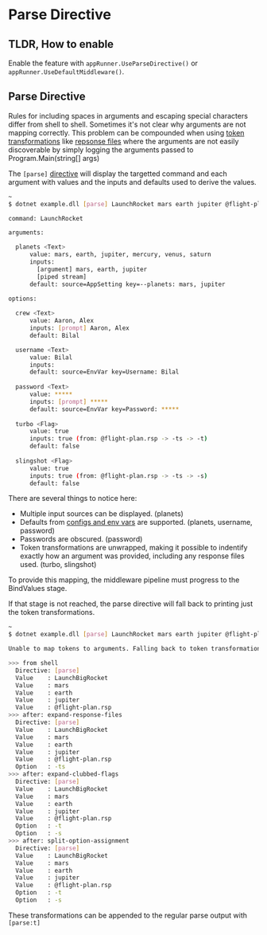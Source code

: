 # Parse Directive

## TLDR, How to enable 
Enable the feature with `appRunner.UseParseDirective()` or `appRunner.UseDefaultMiddleware()`.

## Parse Directive

Rules for including spaces in arguments and escaping special characters differ from shell to shell. Sometimes it's not clear why arguments are not mapping correctly. This problem can be compounded when using [token transformations](token-transformations.md) like [repsonse files](response-files.md) where the arguments are not easily discoverable by simply logging the arguments passed to Program.Main(string[] args)

The `[parse]` [directive](directives.md) will display the targetted command and each argument with values and the inputs and defaults used to derive the values.

```bash
~
$ dotnet example.dll [parse] LaunchRocket mars earth jupiter @flight-plan.rsp

command: LaunchRocket

arguments:

  planets <Text>
      value: mars, earth, jupiter, mercury, venus, saturn
      inputs:
        [argument] mars, earth, jupiter
        [piped stream]
      default: source=AppSetting key=--planets: mars, jupiter

options:
  
  crew <Text>
      value: Aaron, Alex
      inputs: [prompt] Aaron, Alex
      default: Bilal

  username <Text>
      value: Bilal
      inputs:
      default: source=EnvVar key=Username: Bilal
  
  password <Text>
      value: *****
      inputs: [prompt] *****
      default: source=EnvVar key=Password: *****
  
  turbo <Flag>
      value: true
      inputs: true (from: @flight-plan.rsp -> -ts -> -t)
      default: false
  
  slingshot <Flag>
      value: true
      inputs: true (from: @flight-plan.rsp -> -ts -> -s)
      default: false
```

There are several things to notice here:

* Multiple input sources can be displayed. (planets)
* Defaults from [configs and env vars](default-values-from-config.md) are supported. (planets, username, password)
* Passwords are obscured. (password)
* Token transformations are unwrapped, making it possible to indentify exactly how an argument was provided, including any response files used. (turbo, slingshot)

To provide this mapping, the middleware pipeline must progress to the BindValues stage. 

If that stage is not reached, the parse directive will fall back to printing just the token transformations.

```bash
~
$ dotnet example.dll [parse] LaunchRocket mars earth jupiter @flight-plan.rsp

Unable to map tokens to arguments. Falling back to token transformations.

>>> from shell
  Directive: [parse]
  Value    : LaunchBigRocket
  Value    : mars
  Value    : earth
  Value    : jupiter
  Value    : @flight-plan.rsp
>>> after: expand-response-files
  Directive: [parse]
  Value    : LaunchBigRocket
  Value    : mars
  Value    : earth
  Value    : jupiter
  Value    : @flight-plan.rsp
  Option   : -ts
>>> after: expand-clubbed-flags
  Directive: [parse]
  Value    : LaunchBigRocket
  Value    : mars
  Value    : earth
  Value    : jupiter
  Value    : @flight-plan.rsp
  Option   : -t
  Option   : -s
>>> after: split-option-assignment
  Directive: [parse]
  Value    : LaunchBigRocket
  Value    : mars
  Value    : earth
  Value    : jupiter
  Value    : @flight-plan.rsp
  Option   : -t
  Option   : -s
```

These transformations can be appended to the regular parse output with `[parse:t]`